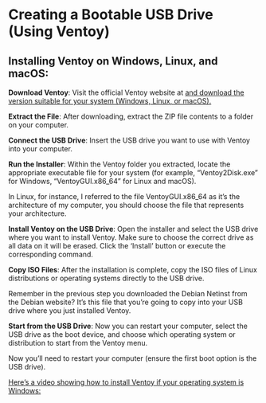 <h1>Creating a Bootable USB Drive (Using Ventoy)</h1>

<h2>Installing Ventoy on Windows, Linux, and macOS:</h2>

<strong>Download Ventoy</strong>: Visit the official Ventoy website at <a href="https://www.ventoy.net/" target="_blank"> and download the version suitable for your system (Windows, Linux, or macOS). </a> 

<strong>Extract the File</strong>: After downloading, extract the ZIP file contents to a folder on your computer.

<strong>Connect the USB Drive</strong>: Insert the USB drive you want to use with Ventoy into your computer.

<strong>Run the Installer</strong>: Within the Ventoy folder you extracted, locate the appropriate executable file for your system (for example, “Ventoy2Disk.exe” for Windows, “VentoyGUI.x86_64” for Linux and macOS).


In Linux, for instance, I referred to the file VentoyGUI.x86_64 as it’s the architecture of my computer, you should choose the file that represents your architecture.

<strong>Install Ventoy on the USB Drive</strong>: Open the installer and select the USB drive where you want to install Ventoy. Make sure to choose the correct drive as all data on it will be erased. Click the ‘Install’ button or execute the corresponding command.

<strong>Copy ISO Files</strong>: After the installation is complete, copy the ISO files of Linux distributions or operating systems directly to the USB drive.


Remember in the previous step you downloaded the Debian Netinst from the Debian website? It’s this file that you’re going to copy into your USB drive where you just installed Ventoy.


<strong>Start from the USB Drive</strong>: Now you can restart your computer, select the USB drive as the boot device, and choose which operating system or distribution to start from the Ventoy menu.


Now you’ll need to restart your computer (ensure the first boot option is the USB drive).


 <a href="https://youtu.be/00wNaEb1UDI" target="_blank">Here’s a video showing how to install Ventoy if your operating system is Windows:</a> 
